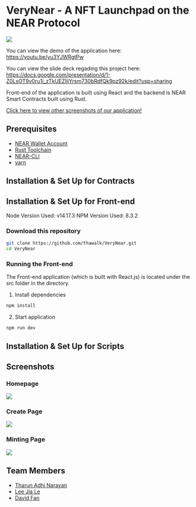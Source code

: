 # VeryNear - A NFT Launchpad on the NEAR Protocol

![](https://i.imgur.com/Y9Cc6Xf.jpg)

You can view the demo of the application here: https://youtu.be/yu3YJWRgtPw

You can view the slide deck regading this project here: https://docs.google.com/presentation/d/1-Z0LsOT9v0ru1i_zTkUEZIljYrsm730bRdfQk9pz92k/edit?usp=sharing

Front-end of the application is built using React and the backend is NEAR Smart Contracts built using Rust.

[Click here to view other screenshots of our application!](#Screenshots)

## Prerequisites

* [NEAR Wallet Account](wallet.testnet.near.org)
* [Rust Toolchain](https://docs.near.org/docs/develop/contracts/rust/intro#installing-the-rust-toolchain)
* [NEAR-CLI](https://docs.near.org/docs/tools/near-cli#setup)
* [yarn](https://classic.yarnpkg.com/en/docs/install#mac-stable)

## Installation & Set Up for Contracts

## Installation & Set Up for Front-end

Node Version Used: v14.17.3
NPM Version Used: 8.3.2

### Download this repository
```bash
git clone https://github.com/thawalk/VeryNear.git
cd VeryNear
```
### Running the Front-end

The Front-end application (which is built with React.js) is located under the src folder in the directory.

1. Install dependencies
```bash  
npm install
```

2. Start application
```bash  
npm run dev
```

## Installation & Set Up for Scripts


## Screenshots

### Homepage

![](https://i.imgur.com/9fnsx35.jpg)

### Create Page

![](https://i.imgur.com/YxKKKOB.png)

### Minting Page

![](https://i.imgur.com/Rq0gLDD.jpg)

## Team Members

- [Tharun Adhi Narayan](https://github.com/thawalk)
- [Lee Jia Le](https://github.com/cre8tion)
- [David Fan](https://github.com/deadXdrake)

